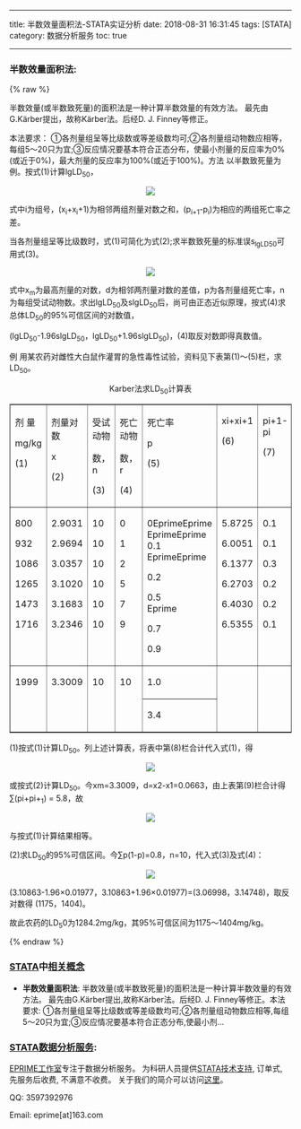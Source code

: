 
---
title: 半数效量面积法-STATA实证分析
date: 2018-08-31 16:31:45
tags: [STATA]
category: 数据分析服务
toc: true

---



<span></span>
<!-- more -->



### 半数效量面积法:

{% raw %}
<div class="p1">半数效量(或半数致死量)的面积法是一种计算半数效量的有效方法。 最先由G.Kärber提出，故称Kärber法。后经D. J. Finney等修正。

<p>本法要求： ①各剂量组呈等比级数或等差级数均可;②各剂量组动物数应相等，每组5～20只为宜;③反应情况要基本符合正态分布，使最小剂量的反应率为0%(或近于0%)，最大剂量的反应率为100%(或近于100%)。方法 以半数致死量为例。按式(1)计算lgLD<sub>50</sub>，</p><p align="center"><img imgpath="/CRFDPIC/R200612059/R200612059.0203.1.png" align="absmiddle" src="/CRFDPIC/R200612059/R200612059.0203.1.gif"></p>

式中i为组号，(x<sub>i</sub>+x<sub>i</sub>+1)为相邻两组剂量对数之和，(p<sub>i+1</sub>-p<sub>i</sub>)为相应的两组死亡率之差。

<p>当各剂量组呈等比级数时，式(1)可简化为式(2);求半数致死量的标准误s<sub>lgLD</sub><sub>50</sub>可用式(3)。</p><p align="center"><img imgpath="/CRFDPIC/R200612059/R200612059.0203.4.png" align="absmiddle" src="/CRFDPIC/R200612059/R200612059.0203.4.gif"></p>

式中x<sub>m</sub>为最高剂量的对数，d为相邻两剂量对数的差值，p为各剂量组死亡率，n为每组受试动物数。求出lgLD<sub>50</sub>及slgLD<sub>50</sub>后，尚可由正态近似原理，按式(4)求总体LD<sub>50</sub>的95%可信区间的对数值，

<p>(lgLD<sub>50</sub>-1.96slgLD<sub>50</sub>，lgLD<sub>50</sub>+1.96slgLD<sub>50</sub>)，(4)取反对数即得真数值。

</p><p>例 用某农药对雌性大白鼠作灌胃的急性毒性试验，资料见下表第(1)～(5)栏，求LD<sub>50</sub>。

</p><p></p><p align="center">Karber法求LD<sub>50</sub>计算表</p>

<p></p><p align="center"></p><div class="dtable"><table imgpath="/CRFDPIC/R200612059/R200612059.0203.7.png" class="viewtb" border="1"><tr valign="top"><td class="viewtd">

剂 量<br>

mg/kg<br>

(1)</td><td class="viewtd">

剂量对数<br>

x<br>

(2)</td><td class="viewtd">

受试动物<br>

数，n<br>

(3)</td><td class="viewtd">

死亡动物<br>

数，r<br>

(4)</td><td class="viewtd">

死亡率<br>

p<br>

(5)</td><td class="viewtd">

xi+xi+1<br>

(6)</td><td class="viewtd">

pi+1-pi<br>

(7)</td><td class="viewtd">

(xi+xi+1)(pi+1-pi)<br>

(8)=(6)(7)</td><td class="viewtd">

pi+pi+1<br>

(9)</td></tr><tr valign="top"><td class="viewtd">

800<br>

932<br>

1086<br>

1265<br>

1473<br>

1716</td><td class="viewtd">

2.9031<br>

2.9694<br>

3.0357<br>

3.1020<br>

3.1683<br>

3.2346</td><td class="viewtd">

10<br>

10<br>

10<br>

10<br>

10<br>

10</td><td class="viewtd">

0<br>

1<br>

2<br>

5<br>

7<br>

9</td><td class="viewtd">

0EprimeEprime
EprimeEprime
0.1<br>EprimeEprime

0.2<br>

0.5<br>Eprime

0.7<br>

0.9</td><td class="viewtd">

5.8725<br>

6.0051<br>

6.1377<br>

6.2703<br>

6.4030<br>

6.5355</td><td class="viewtd">

0.1<br>

0.1<br>

0.3<br>

0.2<br>

0.2<br>

0.1</td><td class="viewtd">

0.58725<br>

0.60051<br>

1.84131<br>

1.25406<br>

1.28060<br>

0.65355</td><td class="viewtd">

0.1<br>

0.3<br>

0.7<br>

1.2<br>

1.6<br>

1.9</td></tr><tr valign="top"><td class="viewtd" rowspan="2">

1999</td><td class="viewtd" rowspan="2">

3.3009</td><td class="viewtd" rowspan="2">

10</td><td class="viewtd" rowspan="2">

10</td><td class="viewtd">

1.0</td><td class="viewtd" rowspan="2">　</td><td class="viewtd" rowspan="2">　</td><td class="viewtd">　</td><td class="viewtd">　</td></tr><tr valign="top"><td class="viewtd">

3.4</td><td class="viewtd">

6.21728</td><td class="viewtd">

5.8</td></tr></table></div>

<p>(1)按式(1)计算LD<sub>50</sub>。列上述计算表，将表中第(8)栏合计代入式(1)，得</p><p align="center"><img imgpath="/CRFDPIC/R200612059/R200612059.0203.9.png" align="absmiddle" src="/CRFDPIC/R200612059/R200612059.0203.9.gif"></p>

<p>或按式(2)计算LD<sub>50</sub>。今xm=3.3009，d=x2-x1=0.0663，由上表第(9)栏合计得∑(pi+pi+<sub>1</sub>) = 5.8，故</p><p align="center"><img imgpath="/CRFDPIC/R200612059/R200612059.0203.11.png" align="absmiddle" src="/CRFDPIC/R200612059/R200612059.0203.11.gif"></p>

<p>与按式(1)计算结果相等。

</p><p>(2)求LD<sub>50</sub>的95%可信区间。今∑p(1-p)=0.8，n=10，代入式(3)及式(4)：</p><p align="center"><img imgpath="/CRFDPIC/R200612059/R200612059.0203.13.png" align="absmiddle" src="/CRFDPIC/R200612059/R200612059.0203.13.gif"></p>

<p>(3.10863-1.96×0.01977，3.10863+1.96×0.01977)=(3.06998，3.14748)，取反对数得 (1175，1404)。

</p><p>故此农药的LD<sub>5</sub>0为1284.2mg/kg，其95%可信区间为1175～1404mg/kg。</p></div>
{% endraw %}



### [STATA](/tags/STATA/)中[相关概念](/categories/数据分析服务)

- **半数效量面积法**: 半数效量(或半数致死量)的面积法是一种计算半数效量的有效方法。 最先由G.Kärber提出,故称Kärber法。后经D. J. Finney等修正。本法要求: ①各剂量组呈等比级数或等差级数均可;②各剂量组动物数应相等,每组5～20只为宜;③反应情况要基本符合正态分布,使最小剂...




### [STATA](/tags/STATA/)[数据分析服务](/categories/数据分析服务/):
[EPRIME工作室](http://eprime.cn/)专注于数据分析服务。
为科研人员提供[STATA技术支持](http://eprime.cn/2018/08/18/EPRIME工作室STATA代做服务详情/), 订单式, 先服务后收费, 不满意不收费。
关于我们的简介可以访问[这里](http://eprime.cn/2018/08/17/关于EPRIME工作室/)。

QQ: 3597392976

Email: eprime[at]163.com


